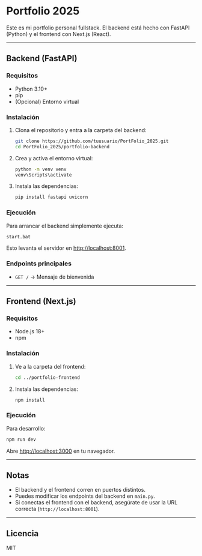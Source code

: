 # Portfolio 2025

Este es mi portfolio personal fullstack. El backend está hecho con FastAPI (Python) y el frontend con Next.js (React).

---

## Backend (FastAPI)

### Requisitos

- Python 3.10+
- pip
- (Opcional) Entorno virtual

### Instalación

1. Clona el repositorio y entra a la carpeta del backend:
   ```sh
   git clone https://github.com/tuusuario/PortFolio_2025.git
   cd PortFolio_2025/portfolio-backend
   ```

2. Crea y activa el entorno virtual:
   ```sh
   python -m venv venv
   venv\Scripts\activate
   ```

3. Instala las dependencias:
   ```sh
   pip install fastapi uvicorn
   ```

### Ejecución

Para arrancar el backend simplemente ejecuta:
```sh
start.bat
```
Esto levanta el servidor en [http://localhost:8001](http://localhost:8001).

### Endpoints principales

- `GET /` → Mensaje de bienvenida

---

## Frontend (Next.js)

### Requisitos

- Node.js 18+
- npm

### Instalación

1. Ve a la carpeta del frontend:
   ```sh
   cd ../portfolio-frontend
   ```

2. Instala las dependencias:
   ```sh
   npm install
   ```

### Ejecución

Para desarrollo:
```sh
npm run dev
```
Abre [http://localhost:3000](http://localhost:3000) en tu navegador.

---

## Notas

- El backend y el frontend corren en puertos distintos.
- Puedes modificar los endpoints del backend en `main.py`.
- Si conectas el frontend con el backend, asegúrate de usar la URL correcta (`http://localhost:8001`).

---

## Licencia

MIT
